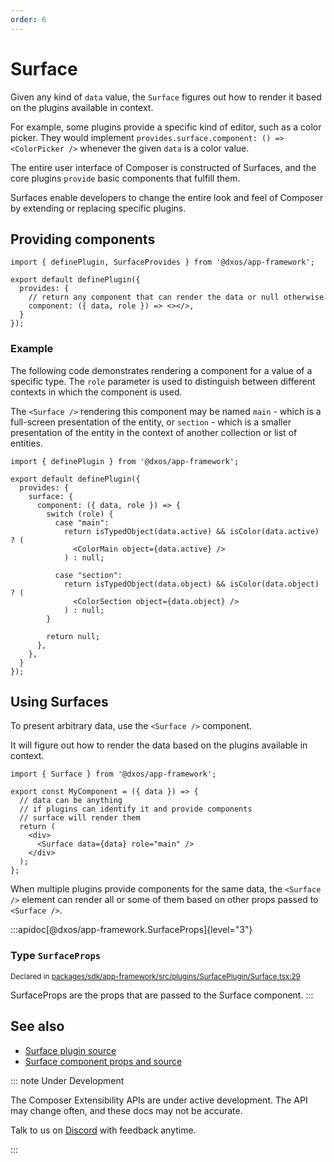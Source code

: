 ```yaml
---
order: 6
---
```


# Surface

Given any kind of `data` value, the `Surface` figures out how to render it based on the plugins available in context.

For example, some plugins provide a specific kind of editor, such as a color picker. They would implement `provides.surface.component: () => <ColorPicker />` whenever the given `data` is a color value.

The entire user interface of Composer is constructed of Surfaces, and the core plugins `provide` basic components that fulfill them.

Surfaces enable developers to change the entire look and feel of Composer by extending or replacing specific plugins.

## Providing components

```tsx
import { definePlugin, SurfaceProvides } from '@dxos/app-framework';

export default definePlugin({
  provides: {
    // return any component that can render the data or null otherwise
    component: ({ data, role }) => <></>, 
  }
});

```

### Example

The following code demonstrates rendering a component for a value of a specific type. The `role` parameter is used to distinguish between different contexts in which the component is used.

The `<Surface />` rendering this component may be named `main` - which is a full-screen presentation of the entity, or `section` - which is a smaller presentation of the entity in the context of another collection or list of entities.

```tsx
import { definePlugin } from '@dxos/app-framework';

export default definePlugin({
  provides: {
    surface: {
      component: ({ data, role }) => {
        switch (role) {
          case "main":
            return isTypedObject(data.active) && isColor(data.active) ? (
              <ColorMain object={data.active} />
            ) : null;

          case "section":
            return isTypedObject(data.object) && isColor(data.object) ? (
              <ColorSection object={data.object} />
            ) : null;
        }

        return null;
      },
    },
  }
});
```

## Using Surfaces

To present arbitrary data, use the `<Surface />` component.

It will figure out how to render the data based on the plugins available in context.

```tsx
import { Surface } from '@dxos/app-framework';

export const MyComponent = ({ data }) => {
  // data can be anything
  // if plugins can identify it and provide components
  // surface will render them
  return (
    <div>
      <Surface data={data} role="main" />
    </div>
  );
};

```

When multiple plugins provide components for the same data, the `<Surface />` element can render all or some of them based on other props passed to `<Surface />`.

:::apidoc[@dxos/app-framework.SurfaceProps]{level="3"}
### Type `SurfaceProps`

<sub>Declared in [packages/sdk/app-framework/src/plugins/SurfacePlugin/Surface.tsx:29](https://github.com/dxos/dxos/blob/3ca6d230f/packages/sdk/app-framework/src/plugins/SurfacePlugin/Surface.tsx#L29)</sub>

SurfaceProps are the props that are passed to the Surface component.
:::

## See also

* [Surface plugin source](https://github.com/dxos/dxos/blob/main/packages/sdk/app-framework/src/plugins/SurfacePlugin/plugin.tsx)
* [Surface component props and source](https://github.com/dxos/dxos/blob/main/packages/sdk/app-framework/src/plugins/SurfacePlugin/Surface.tsx)

::: note Under Development

The Composer Extensibility APIs are under active development. The API may change often, and these docs may not be accurate.

Talk to us on [Discord](https://discord.gg/eXVfryv3sW) with feedback anytime.

:::
